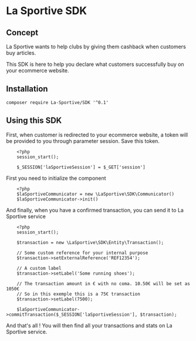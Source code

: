 # La Sportive SDK

## Concept

La Sportive wants to help clubs by giving them cashback when customers buy articles.

This SDK is here to help you declare what customers successfully buy on your ecommerce website.

## Installation

`composer require La-Sportive/SDK '^0.1'`

## Using this SDK

First, when customer is redirected to your ecommerce website, a token will be provided to you through parameter session.
Save this token.
 
 ``` 
     <?php
     session_start();
     
     $_SESSION['laSportiveSession'] = $_GET['session']
 ```

First you need to initialize the component

``` 
    <?php
    $laSportiveCommunicator = new \LaSportive\SDK\Communicator()
    $laSportiveCommunicator->init()
```

And finally, when you have a confirmed transaction, you can send it to La Sportive service

``` 
    <?php
    session_start();
    
    $transaction = new \LaSportive\SDK\Entity\Transaction();
    
    // Some custom reference for your internal purpose
    $transaction->setExternalReference('REF12354');
    
    // A custom label
    $transaction->setLabel('Some running shoes');
    
    // The transaction amount in € with no coma. 10.50€ will be set as 1050€
    // So in this exemple this is a 75€ transaction
    $transaction->setLabel(7500);
    
    $laSportiveCommunicator->commitTransaction($_SESSION['laSportiveSession'], $transaction);
```

And that's all ! You will then find all your transactions and stats on La Sportive service.
